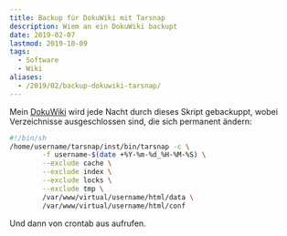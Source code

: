 ```yaml
---
title: Backup für DokuWiki mit Tarsnap
description: Wiem an ein DokuWiki backupt
date: 2019-02-07
lastmod: 2019-10-09
tags:
  - Software
  - Wiki
aliases:
  - /2019/02/backup-dokuwiki-tarsnap/
---
```

Mein [DokuWiki](/einstellungen-dokuwiki/) wird jede Nacht durch dieses Skript gebackuppt, wobei Verzeichnisse ausgeschlossen sind, die sich permanent ändern:

```bash
#!/bin/sh
/home/username/tarsnap/inst/bin/tarsnap -c \
        -f username-$(date +%Y-%m-%d_%H-%M-%S) \
        --exclude cache \
        --exclude index \
        --exclude locks \
        --exclude tmp \
        /var/www/virtual/username/html/data \
        /var/www/virtual/username/html/conf
```

Und dann von crontab aus aufrufen.

